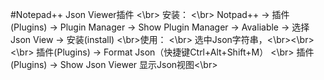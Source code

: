 #Notepad++ Json Viewer插件 
<\br>
安装： <\br>
Notpad++ -> 插件(Plugins) -> Plugin Manager -> Show Plugin Manager -> Avaliable -> 选择Json View -> 安装(install) 
<\br>使用： <\br>
选中Json字符串，<\br><\br><\br> 
插件(Plugins) -> Format Json（快捷键Ctrl+Alt+Shift+M） <\br>
插件(Plugins) -> Show Json Viewer  显示Json视图<\br>
